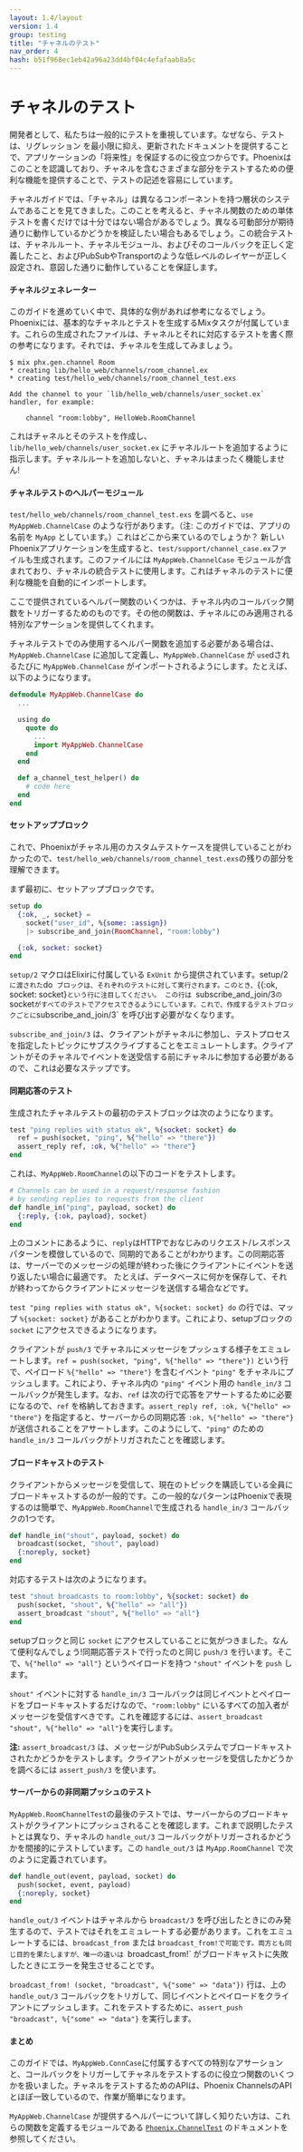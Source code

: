 ```yaml
---
layout: 1.4/layout
version: 1.4
group: testing
title: "チャネルのテスト"
nav_order: 4
hash: b51f968ec1eb42a96a23dd4bf04c4efafaab8a5c
---
```


# チャネルのテスト

開発者として、私たちは一般的にテストを重視しています。なぜなら、テストは、リグレッション を最小限に抑え、更新されたドキュメントを提供することで、アプリケーションの「将来性」を保証するのに役立つからです。Phoenixはこのことを認識しており、チャネルを含むさまざまな部分をテストするための便利な機能を提供することで、テストの記述を容易にしています。

チャネルガイドでは、「チャネル」は異なるコンポーネントを持つ層状のシステムであることを見てきました。このことを考えると、チャネル関数のための単体テストを書くだけでは十分ではない場合があるでしょう。異なる可動部分が期待通りに動作しているかどうかを検証したい場合もあるでしょう。この統合テストは、チャネルルート、チャネルモジュール、およびそのコールバックを正しく定義したこと、およびPubSubやTransportのような低レベルのレイヤーが正しく設定され、意図した通りに動作していることを保証します。

#### チャネルジェネレーター

このガイドを進めていく中で、具体的な例があれば参考になるでしょう。Phoenixには、基本的なチャネルとテストを生成するMixタスクが付属しています。これらの生成されたファイルは、チャネルとそれに対応するテストを書く際の参考になります。それでは、チャネルを生成してみましょう。

```console
$ mix phx.gen.channel Room
* creating lib/hello_web/channels/room_channel.ex
* creating test/hello_web/channels/room_channel_test.exs

Add the channel to your `lib/hello_web/channels/user_socket.ex` handler, for example:

    channel "room:lobby", HelloWeb.RoomChannel
```

これはチャネルとそのテストを作成し、 `lib/hello_web/channels/user_socket.ex` にチャネルルートを追加するように指示します。チャネルルートを追加しないと、チャネルはまったく機能しません!

#### チャネルテストのヘルパーモジュール

`test/hello_web/channels/room_channel_test.exs` を調べると、`use MyAppWeb.ChannelCase` のような行があります。（注: このガイドでは、アプリの名前を `MyApp` としています。）これはどこから来ているのでしょうか？
新しいPhoenixアプリケーションを生成すると、`test/support/channel_case.ex`ファイルも生成されます。このファイルには `MyAppWeb.ChannelCase` モジュールが含まれており、チャネルの統合テストに使用します。これはチャネルのテストに便利な機能を自動的にインポートします。

ここで提供されているヘルパー関数のいくつかは、チャネル内のコールバック関数をトリガーするためのものです。その他の関数は、チャネルにのみ適用される特別なアサーションを提供してくれます。

チャネルテストでのみ使用するヘルパー関数を追加する必要がある場合は、`MyAppWeb.ChannelCase` に追加して定義し、`MyAppWeb.ChannelCase` が `use`dされるたびに `MyAppWeb.ChannelCase` がインポートされるようにします。たとえば、以下のようになります。

```elixir
defmodule MyAppWeb.ChannelCase do
  ...

  using do
    quote do
      ...
      import MyAppWeb.ChannelCase
    end
  end

  def a_channel_test_helper() do
    # code here
  end
end
```


#### セットアップブロック

これで、Phoenixがチャネル用のカスタムテストケースを提供していることがわかったので、`test/hello_web/channels/room_channel_test.exs`の残りの部分を理解できます。

まず最初に、セットアップブロックです。

```elixir
setup do
  {:ok, _, socket} =
    socket("user_id", %{some: :assign})
    |> subscribe_and_join(RoomChannel, "room:lobby")

  {:ok, socket: socket}
end
```

`setup/2` マクロはElixirに付属している `ExUnit` から提供されています。setup/2` に渡された `do` ブロックは、それぞれのテストに対して実行されます。このとき、`{{:ok, socket: socket}`という行に注目してください。
この行は `subscribe_and_join/3` の `socket` がすべてのテストでアクセスできるようにしています。これで、作成するテストブロックごとに `subscribe_and_join/3` を呼び出す必要がなくなります。

`subscribe_and_join/3` は、クライアントがチャネルに参加し、テストプロセスを指定したトピックにサブスクライブすることをエミュレートします。クライアントがそのチャネルでイベントを送受信する前にチャネルに参加する必要があるので、これは必要なステップです。


#### 同期応答のテスト

生成されたチャネルテストの最初のテストブロックは次のようになります。

```elixir
test "ping replies with status ok", %{socket: socket} do
  ref = push(socket, "ping", %{"hello" => "there"})
  assert_reply ref, :ok, %{"hello" => "there"}
end
```

これは、`MyAppWeb.RoomChannel`の以下のコードをテストします。

```elixir
# Channels can be used in a request/response fashion
# by sending replies to requests from the client
def handle_in("ping", payload, socket) do
  {:reply, {:ok, payload}, socket}
end
```

上のコメントにあるように、`reply`はHTTPでおなじみのリクエスト/レスポンスパターンを模倣しているので、同期的であることがわかります。この同期応答は、サーバーでのメッセージの処理が終わった後にクライアントにイベントを送り返したい場合に最適です。
たとえば、データベースに何かを保存して、それが終わってからクライアントにメッセージを送信する場合などです。

`test "ping replies with status ok", %{socket: socket} do` の行では、マップ `%{socket: socket}` があることがわかります。これにより、setupブロックの `socket` にアクセスできるようになります。

クライアントが `push/3` でチャネルにメッセージをプッシュする様子をエミュレートします。`ref = push(socket, "ping", %{"hello" => "there"})` という行で、ペイロード `%{"hello" => "there"}` を含むイベント `"ping"` をチャネルにプッシュします。これにより、チャネル内の `"ping"` イベント用の `handle_in/3` コールバックが発生します。なお、`ref` は次の行で応答をアサートするために必要になるので、`ref` を格納しておきます。`assert_reply ref, :ok, %{"hello" => "there"}` を指定すると、サーバーからの同期応答 `:ok, %{"hello" => "there"}` が送信されることをアサートします。このようにして、`"ping"` のための `handle_in/3` コールバックがトリガされたことを確認します。


#### ブロードキャストのテスト

クライアントからメッセージを受信して、現在のトピックを購読している全員にブロードキャストするのが一般的です。この一般的なパターンはPhoenixで表現するのは簡単で、`MyAppWeb.RoomChannel`で生成される `handle_in/3` コールバックの1つです。

```elixir
def handle_in("shout", payload, socket) do
  broadcast(socket, "shout", payload)
  {:noreply, socket}
end
```

対応するテストは次のようになります。

```elixir
test "shout broadcasts to room:lobby", %{socket: socket} do
  push(socket, "shout", %{"hello" => "all"})
  assert_broadcast "shout", %{"hello" => "all"}
end
```

setupブロックと同じ `socket` にアクセスしていることに気がつきました。なんて便利なんでしょう!同期応答テストで行ったのと同じ `push/3` を行います。そこで、`%{"hello" => "all"}` というペイロードを持つ `"shout"` イベントを `push` します。

`shout"` イベントに対する `handle_in/3` コールバックは同じイベントとペイロードをブロードキャストするだけなので、`"room:lobby"` にいるすべての加入者がメッセージを受信すべきです。これを確認するには、`assert_broadcast "shout", %{"hello" => "all"}`を実行します。

**注:** `assert_broadcast/3` は、メッセージがPubSubシステムでブロードキャストされたかどうかをテストします。クライアントがメッセージを受信したかどうかを調べるには `assert_push/3` を使います。

#### サーバーからの非同期プッシュのテスト

`MyAppWeb.RoomChannelTest`の最後のテストでは、サーバーからのブロードキャストがクライアントにプッシュされることを確認します。これまで説明したテストとは異なり、チャネルの `handle_out/3` コールバックがトリガーされるかどうかを間接的にテストしています。この `handle_out/3` は `MyApp.RoomChannel` で次のように定義されています。

```elixir
def handle_out(event, payload, socket) do
  push(socket, event, payload)
  {:noreply, socket}
end
```

`handle_out/3` イベントはチャネルから `broadcast/3` を呼び出したときにのみ発生するので、テストではそれをエミュレートする必要があります。これをエミュレートするには、`broadcast_from` または `broadcast_from!で可能です。両方とも同じ目的を果たしますが、唯一の違いは `broadcast_from!` がブロードキャストに失敗したときにエラーを発生させることです。

`broadcast_from! (socket, "broadcast", %{"some" => "data"})` 行は、上の `handle_out/3` コールバックをトリガして、同じイベントとペイロードをクライアントにプッシュします。これをテストするために、`assert_push "broadcast", %{"some" => "data"}` を実行します。


#### まとめ

このガイドでは、`MyAppWeb.ConnCase`に付属するすべての特別なアサーションと、コールバックをトリガーしてチャネルをテストするのに役立つ関数のいくつかを扱いました。チャネルをテストするためのAPIは、Phoenix ChannelsのAPIとほぼ一致しているので、作業が簡単になります。

`MyAppWeb.ChannelCase` が提供するヘルパーについて詳しく知りたい方は、これらの関数を定義するモジュールである [`Phoenix.ChannelTest`](https://hexdocs.pm/phoenix/Phoenix.ChannelTest.html) のドキュメントを参照してください。

